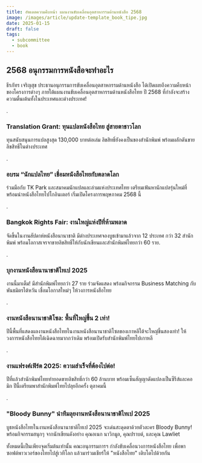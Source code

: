 ```yaml
---
title: อัพเดตความคืบหน้า แผนงานขับเคลื่อนอุตสาหกรรมด้านหนังสือ 2568
image: /images/article/update-template_book_tipe.jpg
date: 2025-01-15
draft: false
tags:
  - subcommittee
  - book
---
```

## 2568 อนุกรรมการหนังสือจะทำอะไร

ธีรภัทร เจริญสุข ประธานอนุกรรมการขับเคลื่อนอุตสาหกรรมด้านหนังสือ ได้เปิดเผยถึงความคืบหน้าของโครงการต่างๆ ภายใต้แผนงานขับเคลื่อนอุตสาหกรรมด้านหนังสือไทย ปี 2568 ที่กำลังจะสร้างความตื่นเต้นทั้งในประเทศและต่างประเทศ!

.

### Translation Grant: ทุนแปลหนังสือไทย สู่สายตาชาวโลก

ทุนสนับสนุนการแปลสูงสุด 130,000 บาทต่อเล่ม ลิขสิทธิ์ยังคงเป็นของสำนักพิมพ์ พร้อมผลักดันขายลิขสิทธิ์ในต่างประเทศ

.

### อบรม “นักแปลไทย” เชื่อมหนังสือไทยกับตลาดโลก

ร่วมมือกับ TK Park และสมาคมนักแปลและล่ามแห่งประเทศไทย เตรียมเฟ้นหานักแปลรุ่นใหม่ที่พร้อมนำหนังสือไทยไปโกอินเตอร์ เริ่มเปิดโครงการพฤษภาคม 2568 นี้

.

### Bangkok Rights Fair: งานใหญ่แห่งปีที่ห้ามพลาด

จัดขึ้นในงานสัปดาห์หนังสือนานาชาติ มีต่างประเทศจองบูธเข้ามาแล้วจาก 12 ประเทศ กว่า 32 สำนักพิมพ์ พร้อมโอกาสเจรจาขายลิขสิทธิ์ให้กับนักเขียนและสำนักพิมพ์ไทยกว่า 60 ราย. 

.

### บุกงานหนังสือนานาชาติไทเป 2025

งานนี้มาเต็ม! มีสำนักพิมพ์ไทยกว่า 27 ราย ร่วมจัดแสดง พร้อมกิจกรรม Business Matching กับพันธมิตรไต้หวัน เชื่อมโอกาสใหม่ๆ ให้วงการหนังสือไทย

.

### งานหนังสือนานาชาติโซล: พื้นที่ใหญ่ขึ้น 2 เท่า!

ปีนี้พื้นที่แสดงผลงานหนังสือไทยในงานหนังสือนานาชาติโซลของเกาหลีใต้จะใหญ่ขึ้นสองเท่า! ให้วงการหนังสือไทยได้เฉิดฉายมากกว่าเดิม พร้อมเปิดรับสำนักพิมพ์ไทยไปเกาหลี

.

### งานแฟรงค์เฟิร์ต 2025: ความสำเร็จที่ต้องไปต่อ!

ปีที่แล้วสำนักพิมพ์ไทยทำยอดขายลิขสิทธิ์กว่า 60 ล้านบาท พร้อมเซ็นสัญญาดัดแปลงเป็นซีรีส์และคอมิก ปีนี้เตรียมพาสำนักพิมพ์ไทยไปลุยอีกครั้ง ตุลาคมนี้

.

### "Bloody Bunny" นำทีมลุยงานหนังสือนานาชาติไทเป 2025

บูธหนังสือไทยในงานหนังสือนานาชาติไทเป 2025 จะเด่นสะดุดตาด้วยตัวละคร Bloody Bunny! พร้อมกิจกรรมสนุกๆ จากนักเขียนดังอย่าง คุณอเนก นาวิกมูล, คุณปราบต์, และคุณ Lawliet



ทั้งหมดนี้เป็นเพียงจุดเริ่มต้นเท่านั้น คณะอนุกรรมการฯ กำลังขับเคลื่อนวงการหนังสือไทย เพื่อพาซอฟต์พาวเวอร์ของไทยไปสู่เวทีโลก แล้วมาร่วมเชียร์ให้ "หนังสือไทย" เติบโตไปด้วยกัน
